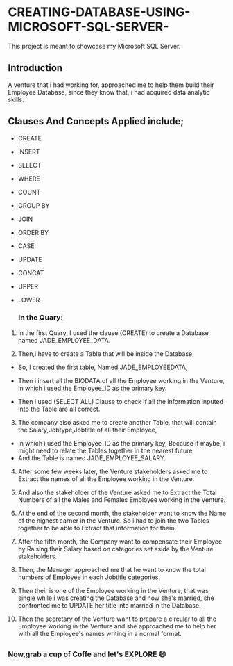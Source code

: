 # CREATING-DATABASE-USING-MICROSOFT-SQL-SERVER-
This project is meant to showcase my Microsoft SQL Server.

## Introduction
A venture that i had working for, approached me to help them build their Employee Database, since they know that, i had acquired data analytic skills.

## Clauses And Concepts Applied include;

- CREATE
- INSERT 
- SELECT
- WHERE
- COUNT
- GROUP BY
- JOIN
- ORDER BY
- CASE
- UPDATE
- CONCAT
- UPPER
- LOWER

  ### In the Quary:
  

1. In the first Quary, I used the clause (CREATE) to create a Database named JADE_EMPLOYEE_DATA.

2. Then,i have to create a Table that will be inside the Database,
- So, I created the first table, Named JADE_EMPLOYEEDATA,
- Then i insert all the BIODATA of all the Employee working in the Venture, in which i used the Employee_ID as the primary key. 
 
- Then i used (SELECT ALL) Clause to check if all the information inputed into the Table are all correct.

3. The company also asked me to create another Table, that will contain the Salary,Jobtype,Jobtitle of all their Employee,
- In which i used the Employee_ID as the primary key, Because if maybe, i might need to relate the Tables together in the nearest future,
- And the Table is named JADE_EMPLOYEE_SALARY.

4. After some few weeks later, the Venture stakeholders asked me to Extract the names of all the Employee working in the Venture.

5. And also the stakeholder of the Venture asked me to Extract the Total Numbers of all the Males and Females Employee working in the Venture.

6. At the end of the second month, the stakeholder want to know the Name of the highest earner in the Venture. So i had to join the two Tables together to be able to Extract that information for them.

7. After the fifth month, the Company want to compensate their Employee by Raising their Salary based on categories set aside by the Venture stakeholders.

8. Then, the Manager approached me that he want to know the total numbers of Employee in each Jobtitle categories.

9. Then their is one of the Employee working in the Venture, that was single while i was creating the Database and now she's married, she confronted me to UPDATE her title into married in the Database. 

10. Then the secretary of the Venture want to prepare a circular to all the Employee working in the Venture and she approached me to help her with all the Employee's names writing in a normal format.
##
### Now,grab a cup of Coffe and let's [](SQLQuery2DOCUMENTATION.sql)EXPLORE 😄
